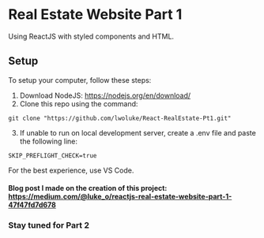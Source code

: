 # Real Estate Website Part 1
Using ReactJS with styled components and HTML.
## Setup
To setup your computer, follow these steps:

1) Download NodeJS: https://nodejs.org/en/download/
2) Clone this repo using the command:
```
git clone "https://github.com/lwoluke/React-RealEstate-Pt1.git"
```
3) If unable to run on local development server, create a .env file and paste the following line:
```
SKIP_PREFLIGHT_CHECK=true
```
For the best experience, use VS Code.
#### Blog post I made on the creation of this project: https://medium.com/@luke_o/reactjs-real-estate-website-part-1-47f47fd7d678

### Stay tuned for Part 2 
